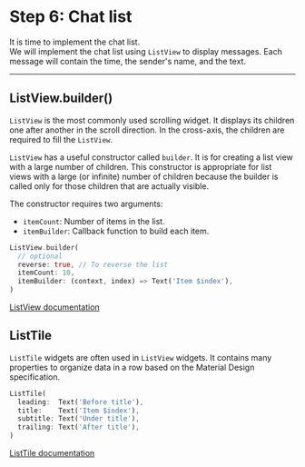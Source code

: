 # Step 6: Chat list

It is time to implement the chat list.  
We will implement the chat list using `ListView` to display messages. Each message will contain the time, the sender's name, and the text.

---

## ListView.builder()

`ListView` is the most commonly used scrolling widget. It displays its children one after another in the scroll direction. In the cross-axis, the children are required to fill the `ListView`.

`ListView` has a useful constructor called `builder`. It is for creating a list view with a large number of children. This constructor is appropriate for list views with a large (or infinite) number of children because the builder is called only for those children that are actually visible.

The constructor requires two arguments:

- `itemCount`: Number of items in the list.
- `itemBuilder`: Callback function to build each item.

```dart
ListView.builder(
  // optional
  reverse: true, // To reverse the list
  itemCount: 10,
  itemBuilder: (context, index) => Text('Item $index'),
)
```

[ListView documentation](https://api.flutter.dev/flutter/widgets/ListView-class.html)

## ListTile

`ListTile` widgets are often used in `ListView` widgets. It contains many properties to organize data in a row based on the Material Design specification.

```dart
ListTile(
  leading:  Text('Before title'),
  title:    Text('Item $index'),
  subtitle: Text('Under title'),
  trailing: Text('After title'),
)
```

[ListTile documentation](https://api.flutter.dev/flutter/material/ListTile-class.html)
